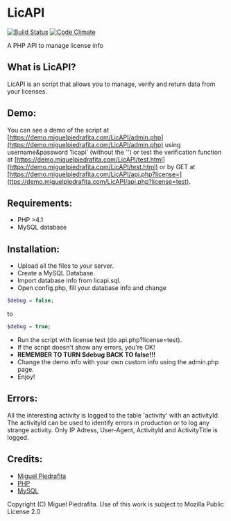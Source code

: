 # LicAPI

[![Build Status](https://travis-ci.org/m1guelpiedrafita/LicAPI.svg?branch=master)](https://travis-ci.org/m1guelpiedrafita/LicAPI)   [![Code Climate](https://codeclimate.com/github/m1guelpiedrafita/LicAPI/badges/gpa.svg)](https://codeclimate.com/github/m1guelpiedrafita/LicAPI)

A PHP API to manage license info

## What is LicAPI?

LicAPI is an script that allows you to manage, verify and return data from your licenses.

## Demo:

You can see a demo of the script at [https://demo.miguelpiedrafita.com/LicAPI/admin.php](https://demo.miguelpiedrafita.com/LicAPI/admin.php) using username&password 'licapi' (without the '') or test the verification function at [https://demo.miguelpiedrafita.com/LicAPI/test.html](https://demo.miguelpiedrafita.com/LicAPI/test.html) or by GET at [https://demo.miguelpiedrafita.com/LicAPI/api.php?license=](ttps://demo.miguelpiedrafita.com/LicAPI/api.php?license=test).

## Requirements:

- PHP >4.1
- MySQL database

## Installation:

- Upload all the files to your server.
- Create a MySQL Database.
- Import database info from licapi.sql.
- Open config.php, fill your database info and change
```php
$debug = false;
``` 

to
```php
$debug = true;
```
- Run the script with license test (do api.php?license=test).
- If the script doesn't show any errors, you're OK!
- **REMEMBER TO TURN $debug BACK TO false!!!**
- Change the demo info with your own custom info using the admin.php page.
- Enjoy!

## Errors:

All the interesting activity is logged to the table 'activity' with an activityId. The activityId can be used to identify errors in production or to log any strange activity. Only IP Adress, User-Agent, ActivityId and ActivityTitle is logged.

## Credits:

- [Miguel Piedrafita](https://projects.miguelpiedrafita.com)
- [PHP](https://php.net)
- [MySQL](https://mysql.com)

Copyright (C) Miguel Piedrafita. Use of this work is subject to Mozilla Public License 2.0
